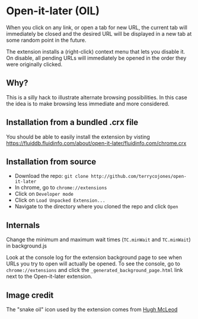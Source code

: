 # Open-it-later (OIL)

When you click on any link, or open a tab for new URL, the current tab will
immediately be closed and the desired URL will be displayed in a new tab at
some random point in the future.

The extension installs a (right-click) context menu that lets you disable
it. On disable, all pending URLs will immediately be opened in the order
they were originally clicked.

## Why?

This is a silly hack to illustrate alternate browsing possibilities.  In
this case the idea is to make browsing less immediate and more considered.

## Installation from a bundled .crx file

You should be able to easily install the extension by visting
https://fluiddb.fluidinfo.com/about/open-it-later/fluidinfo.com/chrome.crx

## Installation from source

* Download the repo: `git clone http://github.com/terrycojones/open-it-later`
* In chrome, go to `chrome://extensions`
* Click on `Developer mode`
* Click on `Load Unpacked Extension...`
* Navigate to the directory where you cloned the repo and click `Open`

## Internals

Change the minimum and maximum wait times (`TC.minWait` and `TC.minWait`)
in background.js

Look at the console log for the extension background page to see when URLs
you try to open will actually be opened.  To see the console, go to
`chrome://extensions` and click the `_generated_background_page.html` link
next to the Open-it-later extension.

## Image credit

The "snake oil" icon used by the extension comes from
[Hugh McLeod](http://gapingvoid.com/)
